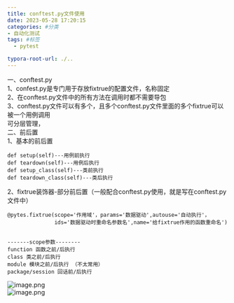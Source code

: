 ```yaml
---
title: conftest.py文件使用
date: 2023-05-28 17:20:15
categories: #分类
- 自动化测试
tags: #标签
  - pytest

typora-root-url: ./..
---
```


一、conftest.py<br />1、confest.py是专门用于存放fixtrue的配置文件，名称固定<br />2、在conftest.py文件中的所有方法在调用时都不需要导包<br />3、conftest.py文件可以有多个，且多个conftest.py文件里面的多个fixtrue可以被一个用例调用<br />可分层管理，<br />二、前后置<br />1、基本的前后置
```
def setup(self)---用例前执行
def teardown(self)---用例后执行
def setup_class(self)---类前执行
def teardown_class(self)---类后执行
```
2、fixtrue装饰器-部分前后置（一般配合conftest.py使用，就是写在conftest.py文件中）
```
@pytes.fixtrue(scope='作用域'，params='数据驱动',autouse='自动执行'，
               ids='数据驱动时重命名参数名',name='给fixtrue作用的函数重命名')
               
       
-------scope参数--------
function 函数之前/后执行
class 类之前/后执行
module 模块之前/后执行 （不太常用）
package/session 回话前/后执行

```
![image.png](https://cdn.nlark.com/yuque/0/2022/png/25987745/1662633157368-b10644c8-b87f-4dde-b95b-2eac1e034b60.png#averageHue=%23fcfcfb&clientId=ub232078a-ab13-4&from=paste&height=207&id=u2f653244&originHeight=207&originWidth=469&originalType=binary&ratio=1&rotation=0&showTitle=false&size=55155&status=done&style=none&taskId=u96d2d16a-c764-466e-980f-a93b4053370&title=&width=469)<br />![image.png](https://cdn.nlark.com/yuque/0/2022/png/25987745/1662633420559-5fc088c6-5151-408c-b459-52741fb1bab3.png#averageHue=%23e2e0db&clientId=ub232078a-ab13-4&from=paste&height=163&id=u95bc3d4e&originHeight=163&originWidth=453&originalType=binary&ratio=1&rotation=0&showTitle=false&size=70946&status=done&style=none&taskId=u30a5de41-20bc-422f-b553-ddecacb06db&title=&width=453)
